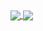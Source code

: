 <a href="https://github-readme-stats.vercel.app/api?username=tsukasaroot&show_icons=true&theme=tokyonight&count_private=true&show_owner=true">
  <img align="center" src="https://github-readme-stats.vercel.app/api?username=tsukasaroot&show_icons=true&theme=tokyonight&count_private=true&show_owner=true" />
</a>
<a href="https://github-readme-stats.vercel.app/api/top-langs/?username=tsukasaroot&theme=tokyonight">
  <img align="center" src="https://github-readme-stats.vercel.app/api/top-langs/?username=tsukasaroot&theme=tokyonight" />
</a>
